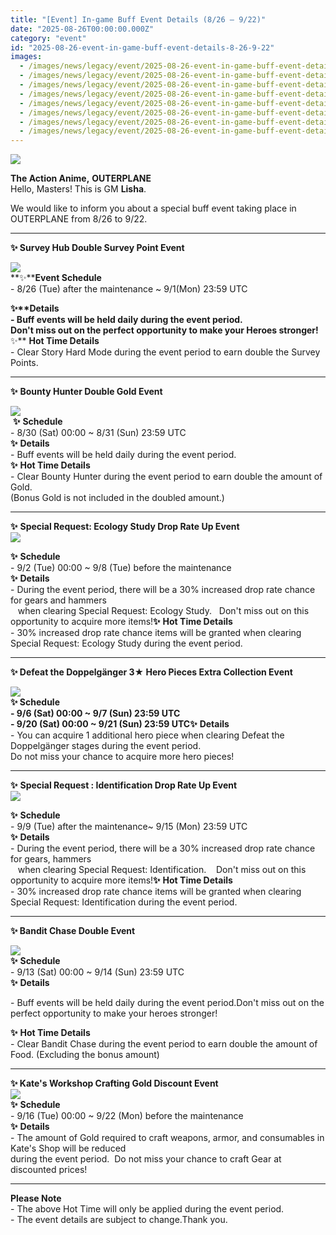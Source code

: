 ```yaml
---
title: "[Event] In-game Buff Event Details (8/26 – 9/22)"
date: "2025-08-26T00:00:00.000Z"
category: "event"
id: "2025-08-26-event-in-game-buff-event-details-8-26-9-22"
images:
  - /images/news/legacy/event/2025-08-26-event-in-game-buff-event-details-8-26-9-22/7a8880f5b8534c4b88ed83ee236f8e8d.webp
  - /images/news/legacy/event/2025-08-26-event-in-game-buff-event-details-8-26-9-22/6e1a16e6fdb046ccbdfa47f844f47aec.webp
  - /images/news/legacy/event/2025-08-26-event-in-game-buff-event-details-8-26-9-22/f735fa46ab044627b0302a40cb6d3292.webp
  - /images/news/legacy/event/2025-08-26-event-in-game-buff-event-details-8-26-9-22/1e4ef7579479479995cf7a65d73bbd64.webp
  - /images/news/legacy/event/2025-08-26-event-in-game-buff-event-details-8-26-9-22/915005289d814a8f9f205bcdfae9ee98.webp
  - /images/news/legacy/event/2025-08-26-event-in-game-buff-event-details-8-26-9-22/65380d11f0e24ca6b5a164cd601eee47.webp
  - /images/news/legacy/event/2025-08-26-event-in-game-buff-event-details-8-26-9-22/fb1b2c35e23442e9a804a9f3bbc147fc.webp
  - /images/news/legacy/event/2025-08-26-event-in-game-buff-event-details-8-26-9-22/2fe337849cba43019c3fcb86e8fabc1f.webp
---
```


![](/images/news/legacy/event/2025-08-26-event-in-game-buff-event-details-8-26-9-22/7a8880f5b8534c4b88ed83ee236f8e8d.webp)  

**The Action Anime,** **OUTERPLANE**  
Hello, Masters! This is GM **Lisha**.  
  
We would like to inform you about a special buff event taking place in OUTERPLANE from 8/26 to 9/22.

* * *

  
**✨ Survey Hub Double Survey Point Event**

![](/images/news/legacy/event/2025-08-26-event-in-game-buff-event-details-8-26-9-22/6e1a16e6fdb046ccbdfa47f844f47aec.webp)  
**✨****Event Schedule**  
\- 8/26 (Tue) after the maintenance ~ 9/1(Mon) 23:59 UTC

  
**✨****Details**  
\- Buff events will be held daily during the event period.  
Don't miss out on the perfect opportunity to make your Heroes stronger!**✨** **Hot Time Details**  
\- Clear Story Hard Mode during the event period to earn double the Survey Points.  

* * *

  
**✨** **Bounty Hunter Double Gold Event**

![](/images/news/legacy/event/2025-08-26-event-in-game-buff-event-details-8-26-9-22/f735fa46ab044627b0302a40cb6d3292.webp)  
 **✨** **Schedule**  
\- 8/30 (Sat) 00:00 ~ 8/31 (Sun) 23:59 UTC  
**✨** **Details**  
\- Buff events will be held daily during the event period.  
**✨** **Hot Time Details**  
\- Clear Bounty Hunter during the event period to earn double the amount of Gold.  
(Bonus Gold is not included in the doubled amount.)

* * *

  
**✨** **Special Request: Ecology Study Drop Rate Up Event**  
![](/images/news/legacy/event/2025-08-26-event-in-game-buff-event-details-8-26-9-22/1e4ef7579479479995cf7a65d73bbd64.webp)  

**✨** **Schedule**  
\- 9/2 (Tue) 00:00 ~ 9/8 (Tue) before the maintenance  
**✨** **Details**  
\- During the event period, there will be a 30% increased drop rate chance for gears and hammers  
   when clearing Special Request: Ecology Study.   Don't miss out on this opportunity to acquire more items!**✨** **Hot Time Details**  
\- 30% increased drop rate chance items will be granted when clearing Special Request: Ecology Study during the event period.  

* * *

  
**✨ Defeat the Doppelgänger 3★ Hero Pieces Extra Collection Event**

**![](/images/news/legacy/event/2025-08-26-event-in-game-buff-event-details-8-26-9-22/915005289d814a8f9f205bcdfae9ee98.webp)  
****✨** **Schedule**   
\- 9/6 (Sat) 00:00 ~ 9/7 (Sun) 23:59 UTC  
\- 9/20 (Sat) 00:00 ~ 9/21 (Sun) 23:59 UTC**✨** **Details**  
\- You can acquire 1 additional hero piece when clearing Defeat the Doppelgänger stages during the event period.  
Do not miss your chance to acquire more hero pieces!  
  

* * *

  
**✨** **Special Request : Identification Drop Rate Up Event**  
![](/images/news/legacy/event/2025-08-26-event-in-game-buff-event-details-8-26-9-22/65380d11f0e24ca6b5a164cd601eee47.webp)  

**✨** **Schedule**  
\- 9/9 (Tue) after the maintenance~ 9/15 (Mon) 23:59 UTC  
**✨** **Details**  
\- During the event period, there will be a 30% increased drop rate chance for gears, hammers  
   when clearing Special Request: Identification.    Don't miss out on this opportunity to acquire more items!**✨** **Hot Time Details**  
\- 30% increased drop rate chance items will be granted when clearing Special Request: Identification during the event period.  

* * *

  
**✨ Bandit Chase Double Event**

![](/images/news/legacy/event/2025-08-26-event-in-game-buff-event-details-8-26-9-22/fb1b2c35e23442e9a804a9f3bbc147fc.webp)  
**✨** **Schedule**  
\- 9/13 (Sat) 00:00 ~ 9/14 (Sun) 23:59 UTC  
**✨** **Details**  
  
\- Buff events will be held daily during the event period.Don't miss out on the perfect opportunity to make your heroes stronger!  
  
**✨** **Hot Time Details**  
\- Clear Bandit Chase during the event period to earn double the amount of Food. (Excluding the bonus amount)  

* * *

  
**✨ Kate's Workshop Crafting Gold Discount Event**  
![](/images/news/legacy/event/2025-08-26-event-in-game-buff-event-details-8-26-9-22/2fe337849cba43019c3fcb86e8fabc1f.webp)  
**✨** **Schedule**  
\- 9/16 (Tue) 00:00 ~ 9/22 (Mon) before the maintenance  
**✨** **Details**  
\- The amount of Gold required to craft weapons, armor, and consumables in Kate's Shop will be reduced  
during the event period.  Do not miss your chance to craft Gear at discounted prices!  
  

* * *

  
**Please Note**  
\- The above Hot Time will only be applied during the event period.  
\- The event details are subject to change.Thank you.

